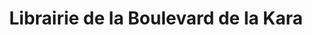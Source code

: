 ---
title: "Librairie de la Boulevard de la Kara"
url: /lome/librairie-de-la-boulevard-de-la-kara/
shop: livres
---